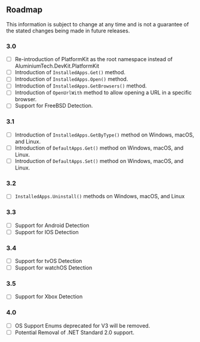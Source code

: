 ## Roadmap
This information is subject to change at any time and is not a guarantee of the stated changes being made in future releases.

### 3.0
- [ ] Re-introduction of PlatformKit as the root namespace instead of AluminiumTech.DevKit.PlatformKit
- [ ] Introduction of ``InstalledApps.Get()`` method.
- [ ] Introduction of ``InstalledApps.Open()`` method.
- [ ] Introduction of ``InstalledApps.GetBrowsers()`` method.
- [ ] Introduction of ``OpenUrlWith`` method to allow opening a URL in a specific browser.
- [ ] Support for FreeBSD Detection.

### 3.1
- [ ] Introduction of ``InstalledApps.GetByType()`` method on Windows, macOS, and Linux.
- [ ] Introduction of ``DefaultApps.Get()`` method on Windows, macOS, and Linux.
- [ ] Introduction of ``DefaultApps.Set()`` method on Windows, macOS, and Linux.

### 3.2
- [ ] ``InstalledApps.Uninstall()`` methods on Windows, macOS, and Linux

### 3.3
- [ ] Support for Android Detection
- [ ] Support for IOS Detection

### 3.4
- [ ] Support for tvOS Detection
- [ ] Support for watchOS Detection

### 3.5
- [ ] Support for Xbox Detection

### 4.0
- [ ] OS Support Enums deprecated for V3 will be removed.
- [ ] Potential Removal of .NET Standard 2.0 support.
